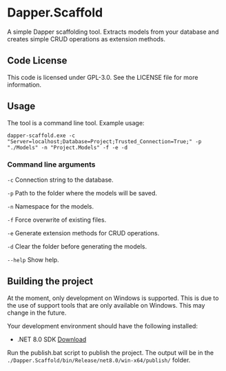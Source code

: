 # Dapper.Scaffold

A simple Dapper scaffolding tool. Extracts models from your database and creates simple CRUD operations as extension methods.

## Code License

This code is licensed under GPL-3.0. See the LICENSE file for more information.

## Usage

The tool is a command line tool. Example usage:

`dapper-scaffold.exe -c "Server=localhost;Database=Project;Trusted_Connection=True;" -p "./Models" -n "Project.Models" -f -e -d`

### Command line arguments

`-c` Connection string to the database.

`-p` Path to the folder where the models will be saved.

`-n` Namespace for the models.

`-f` Force overwrite of existing files.

`-e` Generate extension methods for CRUD operations.

`-d` Clear the folder before generating the models.

`--help` Show help.

## Building the project

At the moment, only development on Windows is supported. This is due to the use of support tools that are only available on Windows. This may change in the future.

Your development environment should have the following installed:
- .NET 8.0 SDK [Download](https://dotnet.microsoft.com/download/dotnet/8.0)

Run the publish.bat script to publish the project. The output will be in the `./Dapper.Scaffold/bin/Release/net8.0/win-x64/publish/` folder.
